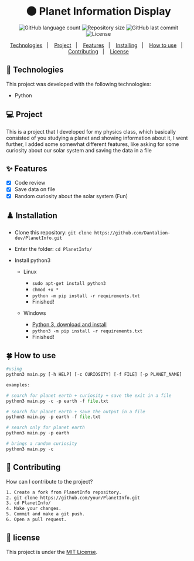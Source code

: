 <h1 align="center">
  🌑 Planet Information Display
</h1>

<p align="center">
  <img alt="GitHub language count" src="https://img.shields.io/github/languages/count/Dantalion-dev/PlanetInfo">

  <img alt="Repository size" src="https://img.shields.io/github/repo-size/Dantalion-dev/PlanetInfo">
  
  <img alt="GitHub last commit" src="https://img.shields.io/github/last-commit/Dantalion-dev/PlanetInfo">

  <img alt="License" src="https://img.shields.io/badge/license-MIT-brightgreen">
</p>

<p align="center">
  <a href="#-technologies">Technologies</a>&nbsp;&nbsp;&nbsp;|&nbsp;&nbsp;&nbsp;
  <a href="#-project">Project</a>&nbsp;&nbsp;&nbsp;|&nbsp;&nbsp;&nbsp;
  <a href="#-features">Features</a>&nbsp;&nbsp;&nbsp;|&nbsp;&nbsp;&nbsp;
  <a href="#%EF%B8%8F-installation">Installing</a>&nbsp;&nbsp;&nbsp;|&nbsp;&nbsp;&nbsp;
  <a href="#-how-to-use">How to use</a>&nbsp;&nbsp;&nbsp;|&nbsp;&nbsp;&nbsp;
  <a href="#-contributing">Contributing</a>&nbsp;&nbsp;&nbsp;|&nbsp;&nbsp;&nbsp;
  <a href="#-license">License</a>
</p>

## 🚀 Technologies 
This project was developed with the following technologies:

- Python

## 💻 Project
This is a project that I developed for my physics class, which basically consisted of you studying a planet and showing information about it, I went further, I added some somewhat different features, like asking for some curiosity about our solar system and saving the data in a file

## ✨ Features
- [x] Code review
- [x] Save data on file
- [x] Random curiosity about the solar system (Fun)

## ♟️ Installation
- Clone this repository: ```git clone https://github.com/Dantalion-dev/PlanetInfo.git```

- Enter the folder: ```cd PlanetInfo/```

- Install python3 
  - Linux
    - ```sudo apt-get install python3```
    - ```chmod +x *```
    - ```python -m pip install -r requirements.txt```
    - Finished!

  - Windows
    - [Python 3, download and install](https://www.python.org/downloads/)
    - ```python3 -m pip install -r requirements.txt```
    - Finished!

## 🍀 How to use
```python
#using
python3 main.py [-h HELP] [-c CURIOSITY] [-f FILE] [-p PLANET_NAME]

examples:

# search for planet earth + curiosity + save the exit in a file
python3 main.py -c -p earth -f file.txt

# search for planet earth + save the output in a file
python3 main.py -p earth -f file.txt

# search only for planet earth
python3 main.py -p earth

# brings a random curiosity
python3 main.py -c

```

## 🔨 Contributing

How can I contribute to the project?

```sh
1. Create a fork from PlanetInfo repository.
2. git clone https://github.com/your/PlanetInfo.git
3. cd PlanetInfo/
4. Make your changes.
5. Commit and make a git push.
6. Open a pull request.
```

## 📝 license

This project is under the [MIT License](LICENSE).
